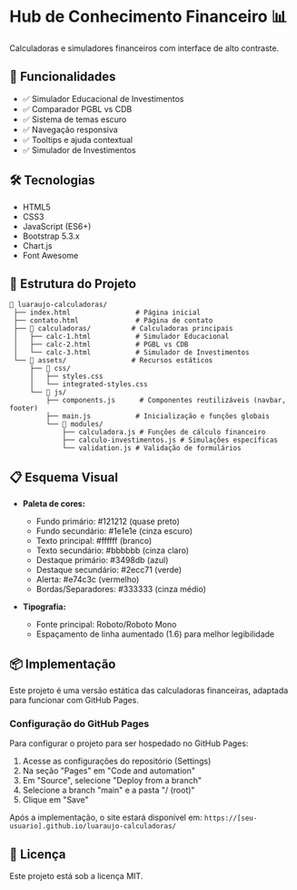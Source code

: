 # Hub de Conhecimento Financeiro 📊

Calculadoras e simuladores financeiros com interface de alto contraste.

## 🚀 Funcionalidades

- ✅ Simulador Educacional de Investimentos
- ✅ Comparador PGBL vs CDB
- ✅ Sistema de temas escuro
- ✅ Navegação responsiva
- ✅ Tooltips e ajuda contextual
- ✅ Simulador de Investimentos

## 🛠️ Tecnologias

- HTML5
- CSS3
- JavaScript (ES6+)
- Bootstrap 5.3.x
- Chart.js
- Font Awesome

## 📁 Estrutura do Projeto

```
📁 luaraujo-calculadoras/
 ├── index.html                # Página inicial
 ├── contato.html              # Página de contato
 ├── 📁 calculadoras/          # Calculadoras principais
 │   ├── calc-1.html           # Simulador Educacional
 │   ├── calc-2.html           # PGBL vs CDB
 │   └── calc-3.html           # Simulador de Investimentos
 └── 📁 assets/                # Recursos estáticos
     ├── 📁 css/
     │   ├── styles.css
     │   └── integrated-styles.css
     └── 📁 js/
         ├── components.js      # Componentes reutilizáveis (navbar, footer)
         ├── main.js           # Inicialização e funções globais
         └── 📁 modules/
             ├── calculadora.js # Funções de cálculo financeiro
             ├── calculo-investimentos.js # Simulações específicas
             └── validation.js # Validação de formulários
```

## 📋 Esquema Visual

- **Paleta de cores:**
  * Fundo primário: #121212 (quase preto)
  * Fundo secundário: #1e1e1e (cinza escuro)
  * Texto principal: #ffffff (branco)
  * Texto secundário: #bbbbbb (cinza claro)
  * Destaque primário: #3498db (azul)
  * Destaque secundário: #2ecc71 (verde)
  * Alerta: #e74c3c (vermelho)
  * Bordas/Separadores: #333333 (cinza médio)

- **Tipografia:**
  * Fonte principal: Roboto/Roboto Mono
  * Espaçamento de linha aumentado (1.6) para melhor legibilidade

## 📦 Implementação

Este projeto é uma versão estática das calculadoras financeiras, adaptada para funcionar com GitHub Pages.

### Configuração do GitHub Pages

Para configurar o projeto para ser hospedado no GitHub Pages:

1. Acesse as configurações do repositório (Settings)
2. Na seção "Pages" em "Code and automation"
3. Em "Source", selecione "Deploy from a branch"
4. Selecione a branch "main" e a pasta "/ (root)"
5. Clique em "Save"

Após a implementação, o site estará disponível em: `https://[seu-usuario].github.io/luaraujo-calculadoras/`

## 📝 Licença

Este projeto está sob a licença MIT.